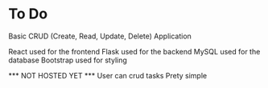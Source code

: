 # To Do

Basic CRUD (Create, Read, Update, Delete) Application

React used for the frontend
Flask used for the backend
MySQL used for the database
Bootstrap used for styling

*** NOT HOSTED YET ***
User can crud tasks
Prety simple
